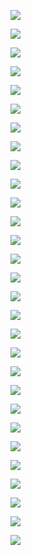 ![](../../../../assets/2023-07-14-21-08-02-image.png)

![](../../../../assets/2023-07-14-21-27-36-image.png)

![](../../../../assets/2023-07-14-21-30-09-image.png)

![](../../../../assets/2023-07-14-21-36-16-image.png)

![](../../../../assets/2023-07-14-21-38-45-image.png)

![](../../../../assets/2023-07-14-21-41-54-image.png)

![](../../../../assets/2023-07-14-21-54-23-image.png)

![](../../../../assets/2023-07-14-21-57-00-image.png)

![](../../../../assets/2023-07-14-21-59-32-image.png)

![](../../../../assets/2023-07-14-22-00-06-image.png)

![](../../../../assets/2023-07-14-22-00-57-image.png)

![](../../../../assets/2023-07-14-22-01-52-image.png)

![](../../../../assets/2023-07-14-22-02-10-image.png)

![](../../../../assets/2023-07-14-22-04-31-image.png)

![](../../../../assets/2023-07-14-22-06-40-image.png)

![](../../../../assets/2023-07-14-22-07-19-image.png)

![](../../../../assets/2023-07-14-22-07-34-image.png)

![](../../../../assets/2023-07-14-22-08-14-image.png)

![](../../../../assets/2023-07-14-22-08-53-image.png)

![](../../../../assets/2023-07-14-22-19-20-image.png)

![](../../../../assets/2023-07-14-22-23-04-image.png)

![](../../../../assets/2023-07-14-22-31-09-image.png)

![](../../../../assets/2023-07-14-22-35-44-image.png)

![](../../../../assets/2023-07-14-22-35-55-image.png)

![](../../../../assets/2023-07-14-22-44-10-image.png)

![](../../../../assets/2023-07-14-22-45-25-image.png)

![](../../../../assets/2023-07-14-22-47-24-image.png)

![](../../../../assets/2023-07-14-22-52-04-image.png)

![](../../../../assets/2023-07-14-22-53-25-image.png)
